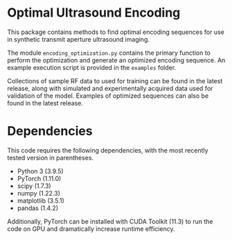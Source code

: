 # Optimal Ultrasound Encoding

This package contains methods to find optimal encoding sequences for use in synthetic transmit aperture ultrasound imaging. 

The module `encoding_optimization.py` contains the primary function to perform the optimization and generate an optimized encoding sequence. An example execution script is provided in the `examples` folder. 

Collections of sample RF data to used for training can be found in the latest release, along with simulated and experimentally acquired data used for validation of the model. Examples of optimized sequences can also be found in the latest release.

# Dependencies

This code requires the following dependencies, with the most recently tested version in parentheses.

- Python 3 (3.9.5)
- PyTorch (1.11.0)
- scipy (1.7.3)
- numpy (1.22.3)
- matplotlib (3.5.1)
- pandas (1.4.2)

Additionally, PyTorch can be installed with CUDA Toolkit (11.3) to run the code on GPU and dramatically increase runtime efficiency.

